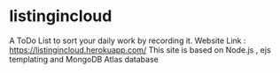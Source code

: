 # listingincloud

A ToDo List to sort your daily work by recording it.
Website Link : https://listingincloud.herokuapp.com/
This site is based on Node.js , ejs templating and MongoDB Atlas database
